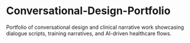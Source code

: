 # Conversational-Design-Portfolio
Portfolio of conversational design and clinical narrative work showcasing dialogue scripts, training narratives, and AI-driven healthcare flows.
